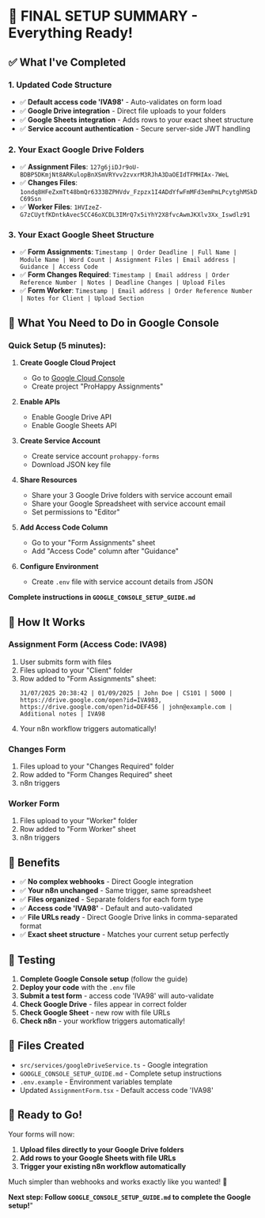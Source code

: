 # 🎯 FINAL SETUP SUMMARY - Everything Ready!

## ✅ What I've Completed

### 1. **Updated Code Structure**
- ✅ **Default access code 'IVA98'** - Auto-validates on form load
- ✅ **Google Drive integration** - Direct file uploads to your folders
- ✅ **Google Sheets integration** - Adds rows to your exact sheet structure
- ✅ **Service account authentication** - Secure server-side JWT handling

### 2. **Your Exact Google Drive Folders**
- ✅ **Assignment Files**: `127g6jiDJr9oU-BDBP5DKmjNt8ARKulopBnXSmVRYvv2zvxrM3RJhA3DaOEIdTFMHIAx-7WeL`
- ✅ **Changes Files**: `1ondq8HFeZxmTt48bmQr6333BZPHVdv_Fzpzx1I4ADdYfwFmMFd3emPmLPcytghMSkDC69Ssn`
- ✅ **Worker Files**: `1HVIzeZ-G7zCUytfKDntkAvec5CC46oXCDL3IMrQ7x5iYhY2X8fvcAwmJKXlv3Xx_Iswdlz91`

### 3. **Your Exact Google Sheet Structure**
- ✅ **Form Assignments**: `Timestamp | Order Deadline | Full Name | Module Name | Word Count | Assignment Files | Email address | Guidance | Access Code`
- ✅ **Form Changes Required**: `Timestamp | Email address | Order Reference Number | Notes | Deadline Changes | Upload Files`
- ✅ **Form Worker**: `Timestamp | Email address | Order Reference Number | Notes for Client | Upload Section`

## 🔧 What You Need to Do in Google Console

### **Quick Setup (5 minutes):**

1. **Create Google Cloud Project**
   - Go to [Google Cloud Console](https://console.cloud.google.com/)
   - Create project "ProHappy Assignments"

2. **Enable APIs**
   - Enable Google Drive API
   - Enable Google Sheets API

3. **Create Service Account**
   - Create service account `prohappy-forms`
   - Download JSON key file

4. **Share Resources**
   - Share your 3 Google Drive folders with service account email
   - Share your Google Spreadsheet with service account email
   - Set permissions to "Editor"

5. **Add Access Code Column**
   - Go to your "Form Assignments" sheet
   - Add "Access Code" column after "Guidance"

6. **Configure Environment**
   - Create `.env` file with service account details from JSON

**Complete instructions in `GOOGLE_CONSOLE_SETUP_GUIDE.md`**

## 🎉 How It Works

### **Assignment Form (Access Code: IVA98)**
1. User submits form with files
2. Files upload to your "Client" folder
3. Row added to "Form Assignments" sheet:
   ```
   31/07/2025 20:38:42 | 01/09/2025 | John Doe | CS101 | 5000 | https://drive.google.com/open?id=IVA983, https://drive.google.com/open?id=DEF456 | john@example.com | Additional notes | IVA98
   ```
4. Your n8n workflow triggers automatically!

### **Changes Form**
1. Files upload to your "Changes Required" folder
2. Row added to "Form Changes Required" sheet
3. n8n triggers

### **Worker Form**
1. Files upload to your "Worker" folder
2. Row added to "Form Worker" sheet
3. n8n triggers

## 🚀 Benefits

- ✅ **No complex webhooks** - Direct Google integration
- ✅ **Your n8n unchanged** - Same trigger, same spreadsheet
- ✅ **Files organized** - Separate folders for each form type
- ✅ **Access code 'IVA98'** - Default and auto-validated
- ✅ **File URLs ready** - Direct Google Drive links in comma-separated format
- ✅ **Exact sheet structure** - Matches your current setup perfectly

## 🧪 Testing

1. **Complete Google Console setup** (follow the guide)
2. **Deploy your code** with the `.env` file
3. **Submit a test form** - access code 'IVA98' will auto-validate
4. **Check Google Drive** - files appear in correct folder
5. **Check Google Sheet** - new row with file URLs
6. **Check n8n** - your workflow triggers automatically!

## 📁 Files Created

- `src/services/googleDriveService.ts` - Google integration
- `GOOGLE_CONSOLE_SETUP_GUIDE.md` - Complete setup instructions
- `.env.example` - Environment variables template
- Updated `AssignmentForm.tsx` - Default access code 'IVA98'

## 🎯 Ready to Go!

Your forms will now:
1. **Upload files directly to your Google Drive folders**
2. **Add rows to your Google Sheets with file URLs**
3. **Trigger your existing n8n workflow automatically**

Much simpler than webhooks and works exactly like you wanted! 🚀

**Next step: Follow `GOOGLE_CONSOLE_SETUP_GUIDE.md` to complete the Google setup!**"